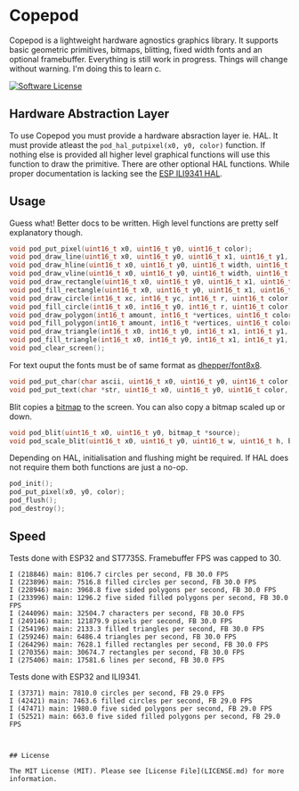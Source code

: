 # Copepod

Copepod is a lightweight hardware agnostics graphics library. It supports basic geometric primitives, bitmaps, blitting, fixed width fonts and an optional framebuffer. Everything is still work in progress. Things will change without warning. I'm doing this to learn c.

[![Software License](https://img.shields.io/badge/license-MIT-brightgreen.svg?style=flat-square)](LICENSE.md)

## Hardware Abstraction Layer

To use Copepod you must provide a hardware absraction layer ie. HAL. It must provide atleast the `pod_hal_putpixel(x0, y0, color)` function. If nothing else is provided all higher level graphical functions will use this function to draw the primitive. There are other optional HAL functions. While proper documentation is lacking see the [ESP ILI9341 HAL](https://github.com/tuupola/copepod-esp-ili9341).

## Usage

Guess what! Better docs to be written. High level functions are pretty self explanatory though.

```c
void pod_put_pixel(uint16_t x0, uint16_t y0, uint16_t color);
void pod_draw_line(uint16_t x0, uint16_t y0, uint16_t x1, uint16_t y1, uint16_t color);
void pod_draw_hline(uint16_t x0, uint16_t y0, uint16_t width, uint16_t color);
void pod_draw_vline(uint16_t x0, uint16_t y0, uint16_t width, uint16_t color);
void pod_draw_rectangle(uint16_t x0, uint16_t y0, uint16_t x1, uint16_t y1, uint16_t color);
void pod_fill_rectangle(uint16_t x0, uint16_t y0, uint16_t x1, uint16_t y1, uint16_t color);
void pod_draw_circle(int16_t xc, int16_t yc, int16_t r, uint16_t color);
void pod_fill_circle(int16_t x0, int16_t y0, int16_t r, uint16_t color);
void pod_draw_polygon(int16_t amount, int16_t *vertices, uint16_t color);
void pod_fill_polygon(int16_t amount, int16_t *vertices, uint16_t color);
void pod_draw_triangle(int16_t x0, int16_t y0, int16_t x1, int16_t y1, int16_t x2, int16_t y2, uint16_t color);
void pod_fill_triangle(int16_t x0, int16_t y0, int16_t x1, int16_t y1, int16_t x2, int16_t y2, uint16_t color);
void pod_clear_screen();

```

For text ouput the fonts must be of same format as [dhepper/font8x8](https://github.com/dhepper/font8x8).

```c
void pod_put_char(char ascii, uint16_t x0, uint16_t y0, uint16_t color, char font[128][8]);
void pod_put_text(char *str, uint16_t x0, uint16_t y0, uint16_t color, char font[128][8]);
```

Blit copies a [bitmap](https://github.com/tuupola/copepod/blob/master/bitmap.c) to the screen. You can also copy a bitmap scaled up or down.

```c
void pod_blit(uint16_t x0, uint16_t y0, bitmap_t *source);
void pod_scale_blit(uint16_t x0, uint16_t y0, uint16_t w, uint16_t h, bitmap_t *source);
```

Depending on HAL, initialisation and flushing might be required. If HAL does not require them both functions are just a no-op.

```c
pod_init();
pod_put_pixel(x0, y0, color);
pod_flush();
pod_destroy();
```

## Speed

Tests done with ESP32 and ST7735S. Framebuffer FPS was capped to 30.

```
I (218846) main: 8106.7 circles per second, FB 30.0 FPS
I (223896) main: 7516.8 filled circles per second, FB 30.0 FPS
I (228946) main: 3968.8 five sided polygons per second, FB 30.0 FPS
I (233996) main: 1296.2 five sided filled polygons per second, FB 30.0 FPS
I (244096) main: 32504.7 characters per second, FB 30.0 FPS
I (249146) main: 121879.9 pixels per second, FB 30.0 FPS
I (254196) main: 2133.3 filled triangles per second, FB 30.0 FPS
I (259246) main: 6486.4 triangles per second, FB 30.0 FPS
I (264296) main: 7628.1 filled rectangles per second, FB 30.0 FPS
I (270356) main: 30674.7 rectangles per second, FB 30.0 FPS
I (275406) main: 17581.6 lines per second, FB 30.0 FPS
```

Tests done with ESP32 and ILI9341.

```
I (37371) main: 7810.0 circles per second, FB 29.0 FPS
I (42421) main: 7463.6 filled circles per second, FB 29.0 FPS
I (47471) main: 1980.0 five sided polygons per second, FB 29.0 FPS
I (52521) main: 663.0 five sided filled polygons per second, FB 29.0 FPS



## License

The MIT License (MIT). Please see [License File](LICENSE.md) for more information.
